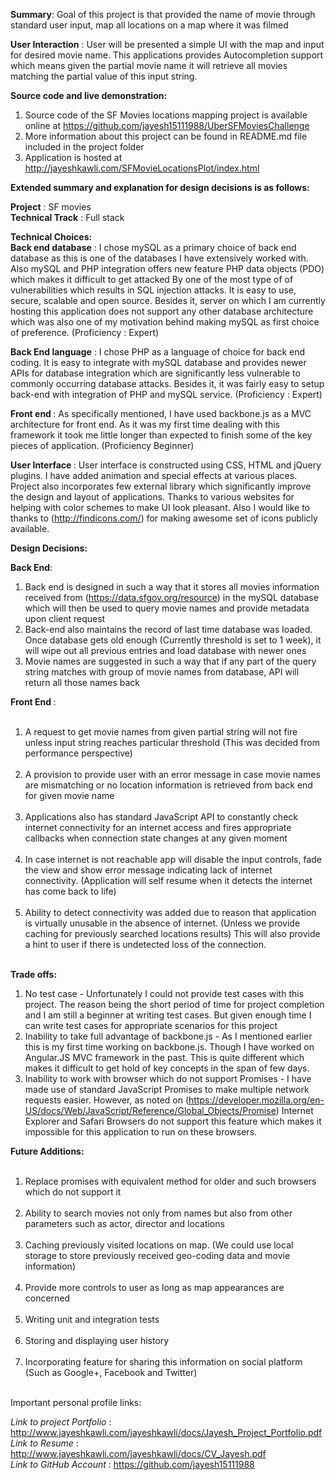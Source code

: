 
<b>Summary</b>: Goal of this project is that provided the name of movie through standard user input, map all locations on a map where it was filmed

<b>User Interaction</b> : User will be presented a simple UI with the map and input for desired movie name. This applications provides
Autocompletion support which means given the partial movie name it will retrieve all movies matching the partial value of this input string.

<b>Source code and live demonstration:</b>

1. Source code of the SF Movies locations mapping project is available online at https://github.com/jayesh15111988/UberSFMoviesChallenge
2. More information about this project can be found in README.md file included in the project folder
3. Application is hosted at http://jayeshkawli.com/SFMovieLocationsPlot/index.html

<b>Extended summary and explanation for design decisions is as follows:</b>

<b>Project</b> : SF movies <br/>
<b>Technical Track</b> : Full stack

<b>Technical Choices:</b><br/>
<b>Back end database</b> : I chose mySQL as a primary choice of back end database as this is one of the databases I have extensively worked with. Also mySQL and PHP integration offers new feature PHP data objects (PDO) which makes it difficult to get attacked
By one of the most type of of vulnerabilities which results in SQL injection attacks. It is easy to use, secure, scalable and open source. Besides it, server on which I am currently hosting this application does not support any other database architecture which was also one of my motivation behind making mySQL as first choice of preference. (Proficiency : Expert)

<b>Back End language</b> : I chose PHP as a language of choice for back end coding. It is easy to integrate with mySQL database and provides newer APIs for database integration which are significantly less vulnerable to commonly occurring database attacks. Besides it, it was fairly easy to setup back-end with integration of PHP and mySQL service. (Proficiency : Expert)

<b>Front end </b>: As specifically mentioned, I have used backbone.js as a MVC architecture for front end. As it was my first time dealing with this framework it took me little longer than expected to finish some of the key pieces of application. (Proficiency  Beginner)

<b>User Interface </b>: User interface is constructed using CSS, HTML and jQuery plugins. I have added animation and special effects at various places. Project also incorporates few external library which significantly improve the design and layout of applications. Thanks to various websites for helping with color schemes to make UI look pleasant. Also I would like to thanks to (http://findicons.com/) for making awesome set of icons publicly available.


<b>Design Decisions: </b>

<b>Back End</b>:

1. Back end is designed in such a way that it stores all movies information received from (https://data.sfgov.org/resource) in the mySQL database which will then be used to query movie names and provide metadata upon client request
2. Back-end also maintains the record of last time database was loaded. Once database gets old enough (Currently threshold is set to 1 week), it will wipe out all previous entries and load database with newer ones
3. Movie names are suggested in such a way that if any part of the query string matches with group of movie names from database, API will return all those names back


<b>Front End </b>:<br/><br/>
1. A request to get movie names from given partial string will not fire unless input string reaches particular threshold (This was decided from performance perspective)<br/><br/>
2. A provision to provide user with an error message in case movie names are mismatching or no location information is retrieved from back end for given movie name<br/><br/>
3. Applications also has standard JavaScript API to constantly check internet connectivity for an internet access and fires appropriate callbacks when connection state changes at any given moment<br/><br/>
4. In case internet is not reachable app will disable the input controls, fade the view and show error message indicating lack of internet connectivity. (Application will self resume when it detects the internet has come back to life)<br/><br/>
5. Ability to detect connectivity was added due to reason that application is virtually unusable in the absence of internet. (Unless we provide caching for previously searched locations results) This will also provide a hint to user if there is undetected loss of the connection.<br/><br/>

<b>Trade offs:</b>

1. No test case - Unfortunately I could not provide test cases with this project. The reason being the short period of time for project completion and I am still a beginner at writing test cases. But given enough time I can write test cases for appropriate scenarios for this project
2. Inability to take full advantage of backbone.js - As I mentioned earlier this is my first time working on backbone.js. Though I have worked on Angular.JS MVC framework in the past. This is quite different which makes it difficult to get hold of key concepts in the span of few days.
3. Inability to work with browser which do not support Promises - I have made use of standard JavaScript Promises to make multiple network requests easier. However, as noted on (https://developer.mozilla.org/en-US/docs/Web/JavaScript/Reference/Global_Objects/Promise) Internet Explorer and Safari Browsers do not support this feature which makes it impossible for this application to run on these browsers.

<b>Future Additions:</b><br/><br/>
1. Replace promises with equivalent method for older and such browsers which do not support it<br/><br/>
2. Ability to search movies not only from names but also from other parameters such as actor, director and locations<br/><br/>
3. Caching previously visited locations on map. (We could use local storage to store previously received geo-coding data and movie information)<br/><br/>
4. Provide more controls to user as long as map appearances are concerned<br/><br/>
5. Writing unit and integration tests<br/><br/>
6. Storing and displaying user history<br/><br/>
7. Incorporating feature for sharing this information on social platform (Such as Google+, Facebook and Twitter)<br/><br/>
 
</b>Important personal profile links:</b>

<i>Link to project Portfolio</i> : http://www.jayeshkawli.com/jayeshkawli/docs/Jayesh_Project_Portfolio.pdf<br/>
<i>Link to Resume </i>: http://www.jayeshkawli.com/jayeshkawli/docs/CV_Jayesh.pdf<br/>
<i>Link to GitHub Account </i>: https://github.com/jayesh15111988<br/>



